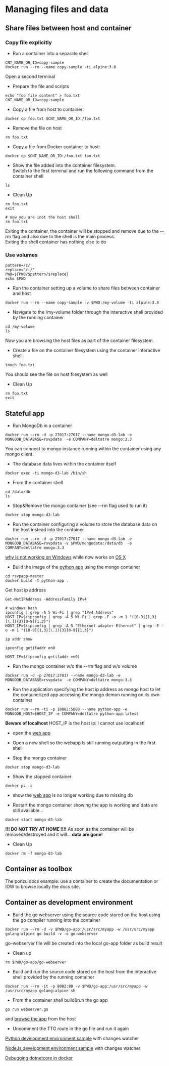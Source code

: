 # Managing files and data

## Share files between host and container

### Copy file explicitly
- Run a container into a separate shell
```
CNT_NAME_OR_ID=copy-sample
docker run --rm --name copy-sample -ti alpine:3.8
```

Open a second terminal

- Prepare the file and scripts
```
echo "foo file content" > foo.txt
CNT_NAME_OR_ID=copy-sample
```

- Copy a file from host to container:
```
docker cp foo.txt $CNT_NAME_OR_ID:/foo.txt
```

- Remove the file on host
```
rm foo.txt
```

- Copy a file from Docker container to host:
```
docker cp $CNT_NAME_OR_ID:/foo.txt foo.txt
```

- Show the file added into the container filesystem.  
Switch to the first terminal and run the following command from the container shell
```
ls
```

- Clean Up
```
rm foo.txt
exit

# now you are inot the host shell
rm foo.txt
```
Exiting the container, the container will be stopped and remove due to the --rm flag and also due to the shell is the main process.  
Exiting the shell container has nothing else to do

### Use volumes
```windows git shell only
pattern=/c/
replace="c:/"
PWD=${PWD/$pattern/$replace}
echo $PWD
```

- Run the container setting up a volume to share files between container and host
```
docker run --rm --name copy-sample -v $PWD:/my-volume -ti alpine:3.8
```

- Navigate to the /my-volume folder through the interactive shell provided by the running container
```
cd /my-volume
ls
```
Now you are browsing the host files as part of the container filesystem.  

- Create a file on the container filesystem using the container interactive shell
```
touch foo.txt
```
You should see the file on host filesystem as well

- Clean Up
```
rm foo.txt
exit
```

## Stateful app
- Run MongoDb in a container
```
docker run --rm -d -p 27017:27017 --name mongo-d3-lab -e MONGODB_DATABASE=rsvpdata  -e COMPANY=deltatre mongo:3.3
```
You can connect to mongo instance running within the container using any mongo client.  

- The database data lives within the container itself
```
docker exec -ti mongo-d3-lab /bin/sh
```

- From the container shell
```
cd /data/db 
ls
```

- Stop&Remove the mongo container (see --rm flag used to run it)
```
docker stop mongo-d3-lab
```

- Run the container configuring a volume to store the database data on the host instead into the container
```
docker run --rm -d -p 27017:27017 --name mongo-d3-lab -e MONGODB_DATABASE=rsvpdata -v $PWD/mongodata:/data/db  -e COMPANY=deltatre mongo:3.3
```

[why is not working on Windows](https://hub.docker.com/_/mongo) while now works on [OS X](https://stackoverflow.com/questions/29570989/docker-mongodb-share-volume-with-mac-os-x)

- Build the image of the [python app](https://github.com/cloudyuga/rsvpapp) using the mongo container
```
cd rsvpapp-master
docker build -t python-app .
```

Get host ip address
```
Get-NetIPAddress -AddressFamily IPv4

# windows bash
ipconfig | grep -A 5 Wi-Fi | grep "IPv4 Address"
HOST_IP=$(ipconfig | grep -A 5 Wi-Fi | grep -E -o -m 1 "([0-9]{1,3}[\.]){3}[0-9]{1,3}")
HOST_IP=$(ipconfig | grep -A 5 "Ethernet adapter Ethernet" | grep -E -o -m 1 "([0-9]{1,3}[\.]){3}[0-9]{1,3}")

ip addr show

ipconfig getifaddr en0

HOST_IP=$(ipconfig getifaddr en0)
```

- Run the mongo container w/o the --rm flag and w/o volume
```
docker run -d -p 27017:27017 --name mongo-d3-lab -e MONGODB_DATABASE=rsvpdata  -e COMPANY=deltatre mongo:3.3
```

- Run the application specifying the host ip address as mongo host to let the containerized app accessing the mongo demon running on its own container
```
docker run --rm -ti -p 10002:5000 --name python-app -e MONGODB_HOST=$HOST_IP -e COMPANY=deltatre python-app:latest
```
**Beware of localhost** HOST_IP is the host ip: I cannot use localhost!

- open the [web app](http://localhost:10002)

- Open a new shell so the webapp is still running outputting in the first shell

- Stop the mongo container
```
docker stop mongo-d3-lab
```

- Show the stopped container
```
docker ps -a
```

- show the [web app](http://localhost:10002) is no longer working due to missing db

- Restart the mongo container showing the app is working and data are still available... 
```
docker start mongo-d3-lab
```
**!!! DO NOT TRY AT HOME !!!!** As soon as the container will be removed/destroyed and it will... **data are gone**!

- Clean Up
```
docker rm -f mongo-d3-lab
```

## Container as toolbox

The ponzu docs example: use a container to create the documentation or IOW to browse locally the docs site.

## Container as development environment

- Build the go webserver using the source code stored on the host using the go compiler running into the container
```
docker run --rm -d -v $PWD/go-app:/usr/src/myapp -w /usr/src/myapp golang:alpine go build -v -o go-webserver
```
go-webserver file will be created into the local go-app folder as build result

- Clean up
```
rm $PWD/go-app/go-webserver
```

- Build and run the source code stored on the host from the interactive shell provided by the running container
```
docker run --rm -it -p 8082:80 -v $PWD/go-app:/usr/src/myapp -w /usr/src/myapp golang:alpine sh
```

- From the container shell build&run the go app
```
go run webserver.go
```
and [browse the app](http://localhost:8082) from the host

- Uncomment the TTG route in the go file and run it again

[Python development environment sample](https://github.com/crixo/python-docker-dev) with changes watcher

[NodeJs development environment sample](https://github.com/crixo/node-docker-dev-sample) with changes watcher

[Debugging dotnetcore in docker](https://www.aaron-powell.com/posts/2019-04-04-debugging-dotnet-in-docker-with-vscode/)